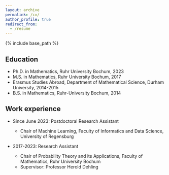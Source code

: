 ```yaml
---
layout: archive
permalink: /cv/
author_profile: true
redirect_from:
  - /resume
---
```


{% include base_path %}

Education
------

* Ph.D. in Mathematics, Ruhr University Bochum, 2023
* M.S. in Mathematics, Ruhr University Bochum, 2017
* Erasmus Studies Abroad, Department of Mathematical Science, Durham University, 2014-2015
* B.S. in Mathematics, Ruhr-University Bochum, 2014

Work experience
------
* Since June 2023: Postdoctoral Research Assistant
  * Chair of Machine Learning, Faculty of Informatics and Data Science, University of Regensburg

* 2017-2023: Research Assistant
  * Chair of Probability Theory and its Applications, Faculty of Mathematics, Ruhr University Bochum
  * Supervisor: Professor Herold Dehling

<!--Publications
------
  <ul>{% for post in site.publications %}
    {% include archive-single-cv.html %}
  {% endfor %}</ul>
  
Talks
======
  <ul>{% for post in site.talks %}
    {% include archive-single-talk-cv.html %}
  {% endfor %}</ul>
  
Teaching
======
  <ul>{% for post in site.teaching %}
    {% include archive-single-cv.html %}
  {% endfor %}</ul>
  -->

